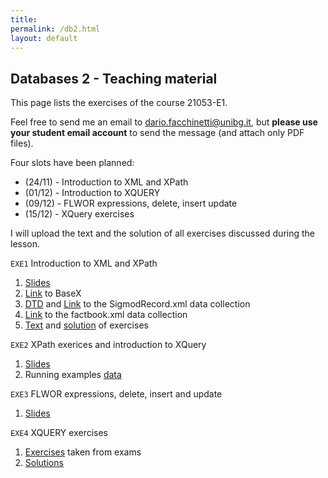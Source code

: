 ```yaml
---
title: 
permalink: /db2.html
layout: default
---
```


## Databases 2 - Teaching material

This page lists the exercises of the course 21053-E1.

Feel free to send me an email to <dario.facchinetti@unibg.it>, but **please use your student email account** to send the message (and attach only PDF files). 

Four slots have been planned:

* (24/11) - Introduction to XML and XPath
* (01/12) - Introduction to XQUERY
* (09/12) - FLWOR expressions, delete, insert update
* (15/12) - XQuery exercises

I will upload the text and the solution of all exercises discussed during the lesson.

`EXE1` Introduction to XML and XPath
>
1. [Slides](./db2_files/intro_xml_xpath.pdf)
2. [Link](https://basex.org/) to BaseX
3. [DTD](./db2_files/SigmodRecord.dtd) and [Link](http://aiweb.cs.washington.edu/research/projects/xmltk/xmldata/www/repository.html#sigmod-record) to the SigmodRecord.xml data collection
4. [Link](./db2_files/factbook.zip) to the factbook.xml data collection
5. [Text](./db2_files/xpath_t.pdf) and [solution](./db2_files/xpath_tas.pdf) of exercises

`EXE2` XPath exerices and introduction to XQuery
>
1. [Slides](./db2_files/intro_xquery.pdf)
2. Running examples [data](./db2_files/examples_exe2.zip) 

`EXE3` FLWOR expressions, delete, insert and update
>
1. [Slides](./db2_files/intro_xquery.pdf)

`EXE4` XQUERY exercises
>
1. [Exercises](./db2_files/xquery_exercises_t.pdf) taken from exams
2. [Solutions](./db2_files/xquery_exercises_tas.pdf)


